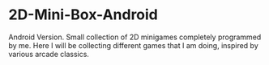 # 2D-Mini-Box-Android
 Android Version. Small collection of 2D minigames completely programmed by me. Here I will be collecting different games that I am doing, inspired by various arcade classics.
